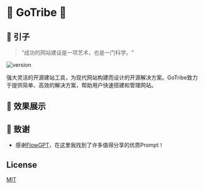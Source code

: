 # 🚀 **GoTribe** 🚀

## 🌌 引子
> "成功的网站建设是一项艺术，也是一门科学。"

![version](https://img.shields.io/badge/version-1.x-blue)

强大灵活的开源建站工具，为现代网站构建而设计的开源解决方案。GoTribe致力于提供简单、高效的解决方案，帮助用户快速搭建和管理网站。

## 🎨 效果展示


## 🍁 致谢
- 感谢[FlowGPT](https://flowgpt.com/)，在这里我找到了许多值得分享的优质Prompt！

## License

[MIT](https://choosealicense.com/licenses/mit/)
